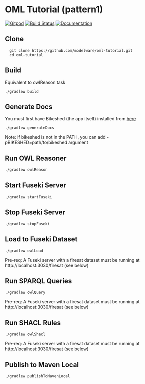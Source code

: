 # OML Tutorial (pattern1)

[![Gitpod](https://img.shields.io/badge/gitpod-open-blue?logo=gitpod)](https://gitpod.io/#https://github.com/modelware/oml-tutorial/tree/pattern1/objective-aggregates-objective) 
[![Build Status](https://travis-ci.org/opencaesar/oml-template.svg?branch=master)](https://travis-ci.org/opencaesar/oml-template)
[![Documentation](https://img.shields.io/badge/Documentation-HTML-orange)](https://opencaesar.github.io/oml-template/) 

## Clone
```
  git clone https://github.com/modelware/oml-tutorial.git
  cd oml-tutorial
```

## Build
Equivalent to owlReason task
```
./gradlew build
```

## Generate Docs
You must first have Bikeshed (the app itself) installed from [here](https://tabatkins.github.io/bikeshed/#install-final)
```
./gradlew generateDocs
```
Note: if bikeshed is not in the PATH, you can add -pBIKESHED=path/to/bikeshed argument

## Run OWL Reasoner
```
./gradlew owlReason
```

## Start Fuseki Server
```
./gradlew startFuseki
```

## Stop Fuseki Server
```
./gradlew stopFuseki
```

## Load to Fuseki Dataset
```
./gradlew owlLoad
```
Pre-req: A Fuseki server with a firesat dataset must be running at http://localhost:3030/firesat (see below)  

## Run SPARQL Queries
```
./gradlew owlQuery
```
Pre-req: A Fuseki server with a firesat dataset must be running at http://localhost:3030/firesat (see below)  

## Run SHACL Rules
```
./gradlew owlShacl
```
Pre-req: A Fuseki server with a firesat dataset must be running at http://localhost:3030/firesat (see below) 

## Publish to Maven Local
```
./gradlew publishToMavenLocal
```
